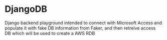 # DjangoDB
Django backend playground intended to connect with Microsoft Access and populate it with fake DB information from Faker, and then retreive access DB which will be used to create a AWS RDB
